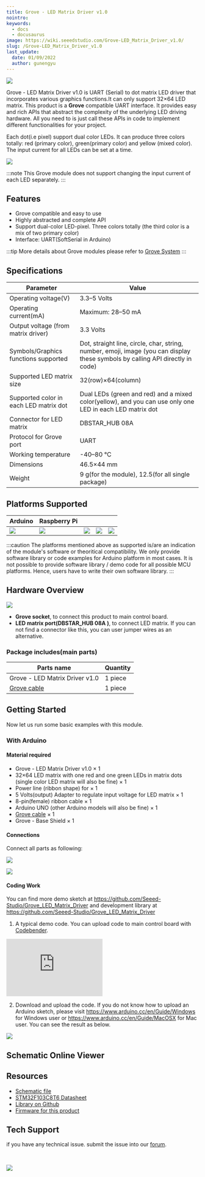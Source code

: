 ```yaml
---
title: Grove - LED Matrix Driver v1.0
nointro:
keywords:
  - docs
  - docusaurus
image: https://wiki.seeedstudio.com/Grove-LED_Matrix_Driver_v1.0/
slug: /Grove-LED_Matrix_Driver_v1.0
last_update:
  date: 01/09/2022
  author: gunengyu
---
```



![](https://files.seeedstudio.com/wiki/Grove-LED_Matrix_Driver_v1.0/img/Grove-LED_Matrix_Driver_v1.0_product_view_700_s.jpg)

Grove - LED Matrix Driver v1.0 is UART (Serial) to dot matrix LED driver that incorporates various graphics functions.It can only support 32×64 LED matrix. This product is a **Grove** compatible UART interface. It provides easy and rich APIs that abstract the complexity of the underlying LED driving hardware. All you need to is just call these APIs in code to implement different functionalities for your project.

Each dot(i.e pixel) support dual color LEDs. It can produce three colors totally: red (primary color), green(primary color) and yellow (mixed color). The input current for all LEDs can be set at a time.

[![](https://files.seeedstudio.com/wiki/common/Get_One_Now_Banner.png)](https://www.seeedstudio.com/Grove-LED-Matrix-Driver-v1.0-p-2645.html)

:::note
This Grove module does not support changing the input current of each LED separately.
:::

Features
--------

- Grove compatible and easy to use
- Highly abstracted and complete API
- Support dual-color LED-pixel. Three colors totally (the third color is a mix of two primary color)
- Interface: UART(SoftSerial in Arduino)

:::tip
    More details about Grove modules please refer to [Grove System](https://wiki.seeedstudio.com/Grove_System/)
:::
  
Specifications
--------------

| Parameter                              | Value                                                                                                                          |
|----------------------------------------|--------------------------------------------------------------------------------------------------------------------------------|
| Operating voltage(V)                   | 3.3–5 Volts                                                                                                                    |
| Operating current(mA)                  | Maximum: 28–50 mA                                                                                                              |
| Output voltage (from matrix driver)    | 3.3 Volts                                                                                                                      |
| Symbols/Graphics functions supported   | Dot, straight line, circle, char, string, number, emoji, image (you can display these symbols by calling API directly in code) |
| Supported LED matrix size              | 32(row)×64(column)                                                                                                             |
| Supported color in each LED matrix dot | Dual LEDs (green and red) and a mixed color(yellow), and you can use only one LED in each LED matrix dot                       |
| Connector for LED matrix               | DBSTAR\_HUB 08A                                                                                                                |
| Protocol for Grove port                | UART                                                                                                                           |
| Working temperature                    | -40–80 ℃                                                                                                                       |
| Dimensions                             | 46.5×44 mm                                                                                                                     |
| Weight                                 | 9 g(for the module), 12.5(for all single package)                                                                              |

Platforms Supported
-------------------

| Arduino                                                                                             | Raspberry Pi                                                                                             |                                                                                                 |                                                                                                          |                                                                                                    |
|-----------------------------------------------------------------------------------------------------|----------------------------------------------------------------------------------------------------------|-------------------------------------------------------------------------------------------------|---------------------------------------------------------------------------------------------------|----------------------------------------------------------------------------------------------------|
| ![](https://files.seeedstudio.com/wiki/wiki_english/docs/images/arduino_logo.jpg) | ![](https://files.seeedstudio.com/wiki/wiki_english/docs/images/raspberry_pi_logo.jpg) | ![](https://files.seeedstudio.com/wiki/wiki_english/docs/images/bbg_logo.jpg) | ![](https://files.seeedstudio.com/wiki/wiki_english/docs/images/wio_logo_n.jpg) | ![](https://files.seeedstudio.com/wiki/wiki_english/docs/images/linkit_logo.jpg) |

:::caution
    The platforms mentioned above as supported is/are an indication of the module's software or theoritical compatibility. We only provide software library or code examples for Arduino platform in most cases. It is not possible to provide software library / demo code for all possible MCU platforms. Hence, users have to write their own software library.
:::

Hardware Overview
-----------------

![](https://files.seeedstudio.com/wiki/Grove-LED_Matrix_Driver_v1.0/img/Grove-LED_Matrix_Driver_v1.0_product_components_described_1200_s.jpg)

- **Grove socket**, to connect this product to main control board.
- **LED matrix port(DBSTAR\_HUB 08A )**, to connect LED matrix. If you can not find a connector like this, you can user jumper wires as an alternative.

### **Package includes**(main parts)

| Parts name                                                                                                                    | Quantity |
|-------------------------------------------------------------------------------------------------------------------------------|----------|
| Grove - LED Matrix Driver v1.0                                                                                                | 1 piece  |
| [Grove cable](https://www.seeedstudio.com/depot/Grove-Universal-4-Pin-Buckled-5cm-Cable-5-PCs-Pack-p-925.html?cPath=98_106_57) | 1 piece  |

Getting Started
---------------

Now let us run some basic examples with this module.

### With Arduino

#### Material required

- Grove - LED Matrix Driver v1.0 × 1
- 32×64 LED matrix with one red and one green LEDs in matrix dots (single color LED matrix will also be fine) × 1
- Power line (ribbon shape) for × 1
- 5 Volts(output) Adapter to regulate input voltage for LED matrix × 1
- 8-pin(female) ribbon cable × 1
- Arduino UNO (other Arduino models will also be fine) × 1
- [Grove cable](https://www.seeedstudio.com/depot/Grove-Universal-4-Pin-Buckled-5cm-Cable-5-PCs-Pack-p-925.html?cPath=98_106_57) × 1
- Grove - Base Shield × 1

#### Connections

Connect all parts as following:

![](https://files.seeedstudio.com/wiki/Grove-LED_Matrix_Driver_v1.0/img/Grove-LED_Matrix_Driver_v1.0_wiki_demo_connections_front_3600.jpg)

![](https://files.seeedstudio.com/wiki/Grove-LED_Matrix_Driver_v1.0/img/Grove-LED_Matrix_Driver_v1.0_wiki_demo_connections_back_3600.jpg)

#### Coding Work

You can find more demo sketch at <https://github.com/Seeed-Studio/Grove_LED_Matrix_Driver> and development library at <https://github.com/Seeed-Studio/Grove_LED_Matrix_Driver>

1. A typical demo code. You can upload code to main control board with [Codebender](https://codebender.cc).

<iframe frameBorder={0} height={500} src="https://codebender.cc/embed/sketch:300168" width="50%">
</iframe>

2. Download and upload the code. If you do not know how to upload an Arduino sketch, please visit <https://www.arduino.cc/en/Guide/Windows> for Windows user or <https://www.arduino.cc/en/Guide/MacOSX> for Mac user. You can see the result as below.

![](https://files.seeedstudio.com/wiki/Grove-LED_Matrix_Driver_v1.0/img/Grove-LED_Matrix_Driver_v1.0_wiki_demo_result_view_s.jpg)

## Schematic Online Viewer

<div className="altium-ecad-viewer" data-project-src="https://files.seeedstudio.com/wiki/Grove-LED_Matrix_Driver_v1.0/res/Grove_LED_Matrix_Driver_v1.0_Schematics.zip" style={{borderRadius: '0px 0px 4px 4px', height: 500, borderStyle: 'solid', borderWidth: 1, borderColor: 'rgb(241, 241, 241)', overflow: 'hidden', maxWidth: 1280, maxHeight: 700, boxSizing: 'border-box'}}>
</div>

Resources
---------

- [Schematic file](https://files.seeedstudio.com/wiki/Grove-LED_Matrix_Driver_v1.0/res/Grove_LED_Matrix_Driver_v1.0_Schematics.zip)
- [STM32F103C8T6 Datasheet](https://files.seeedstudio.com/wiki/Grove-LED_Matrix_Driver_v1.0/res/STM32F03C8T6.pdf)
- [Library on Github](https://github.com/Seeed-Studio/Grove_LED_Matrix_Driver)
- [Firmware for this product](https://github.com/Seeed-Studio/Grove_LED_Matrix_Driver/tree/master/Firmware)

<!-- This Markdown file was created from https://www.seeedstudio.com/wiki/Grove_-_LED_Matrix_Driver_v1.0 -->

## Tech Support

 if you have any technical issue.  submit the issue into our [forum](http://forum.seeedstudio.com/).
<div>
  <br /><p style={{textAlign: 'center'}}><a href="https://www.seeedstudio.com/act-4.html?utm_source=wiki&utm_medium=wikibanner&utm_campaign=newproducts" target="_blank"><img src="https://files.seeedstudio.com/wiki/Wiki_Banner/new_product.jpg" /></a></p>
</div>
